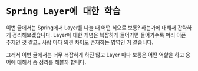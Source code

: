 # `Spring Layer에 대한 학습`

이번 글에서는 Spring에서 Layer를 나눌 때 어떤 식으로 보통? 하는가에 대해서 간략하게 정리해보겠습니다. Layer에 대한 개념은 복잡하게 들어가면 들어가수록 머리 아픈 주제인 것 같고.. 사람 마다 의견 차이도 존재하는 영역인 거 같습니다. 

그래서 이번 글에서는 너무 복잡하게 하진 않고 Layer 마다 보통은 어떤 역할을 하고 용어에 대해서 좀 정리를 해볼까 합니다. 

<br>


